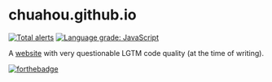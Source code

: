 # chuahou.github.io

[![Total alerts](https://img.shields.io/lgtm/alerts/g/chuahou/chuahou.github.io.svg?logo=lgtm&logoWidth=18)](https://lgtm.com/projects/g/chuahou/chuahou.github.io/alerts/)
[![Language grade: JavaScript](https://img.shields.io/lgtm/grade/javascript/g/chuahou/chuahou.github.io.svg?logo=lgtm&logoWidth=18)](https://lgtm.com/projects/g/chuahou/chuahou.github.io/context:javascript)

A [website](https://chuahou.dev) with very questionable LGTM code quality (at the time of writing).

[![forthebadge](https://forthebadge.com/images/badges/contains-technical-debt.svg)](https://forthebadge.com)
